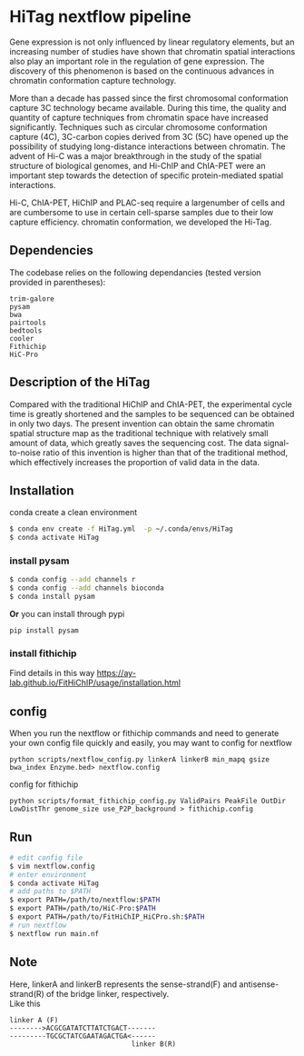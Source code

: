 # HiTag nextflow pipeline

Gene expression is not only influenced by linear regulatory elements, but an increasing number of studies have shown that chromatin spatial interactions also play an important role in the regulation of gene expression. The discovery of this phenomenon is based on the continuous advances in chromatin conformation capture technology.

More than a decade has passed since the first chromosomal conformation capture 3C technology became available. During this time, the quality and quantity of capture techniques from chromatin space have increased significantly. Techniques such as circular chromosome conformation capture (4C), 3C-carbon copies derived from 3C (5C) have opened up the possibility of studying long-distance interactions between chromatin. The advent of Hi-C was a major breakthrough in the study of the spatial structure of biological genomes, and Hi-ChIP and ChIA-PET were an important step towards the detection of specific protein-mediated spatial interactions. 

Hi-C, ChIA-PET, HiChIP and PLAC-seq require a largenumber of cells and are cumbersome to use in certain cell-sparse samples due to their low capture efficiency. chromatin conformation, we developed the Hi-Tag.
## Dependencies

The codebase relies on the following dependancies (tested version provided in 
parentheses):

```
trim-galore
pysam
bwa
pairtools
bedtools
cooler
Fithichip
HiC-Pro

```

## Description of the HiTag

Compared with the traditional HiChIP and ChIA-PET, the experimental cycle time is greatly shortened and the samples to be sequenced can be obtained in only two days. The present invention can obtain the same chromatin spatial structure map as the traditional technique with relatively small amount of data, which greatly saves the sequencing cost. The data signal-to-noise ratio of this invention is higher than that of the traditional method, which effectively increases the proportion of valid data in the data.


## Installation

conda create a clean environment

```bash
$ conda env create -f HiTag.yml  -p ~/.conda/envs/HiTag
$ conda activate HiTag
```

### install pysam

```bash
$ conda config --add channels r
$ conda config --add channels bioconda
$ conda install pysam
```
**Or** you can install through pypi
```
pip install pysam
```
### install fithichip
Find details in this way https://ay-lab.github.io/FitHiChIP/usage/installation.html

## config
When you run the nextflow or fithichip commands and need to generate your own config file quickly and easily, you may want to
config for nextflow
```
python scripts/nextflow_config.py linkerA linkerB min_mapq gsize bwa_index Enzyme.bed> nextflow.config
```
config for fithichip
```
python scripts/format_fithichip_config.py ValidPairs PeakFile OutDir LowDistThr genome_size use_P2P_background > fithichip.config
```

## Run

```bash
# edit config file
$ vim nextflow.config
# enter environment
$ conda activate HiTag
# add paths to $PATH
$ export PATH=/path/to/nextflow:$PATH
$ export PATH=/path/to/HiC-Pro:$PATH
$ export PATH=/path/to/FitHiChIP_HiCPro.sh:$PATH
# run nextflow
$ nextflow run main.nf
```
## Note
Here, linkerA and linkerB represents the sense-strand(F) and antisense-strand(R) of the bridge linker, respectively.\
Like this
```
linker A (F)
-------->ACGCGATATCTTATCTGACT-------
---------TGCGCTATCGAATAGACTGA<------
                              linker B(R)
```
